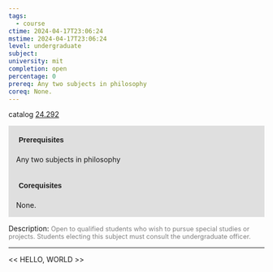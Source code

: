 ```yaml
---
tags:
  - course
ctime: 2024-04-17T23:06:24
mstime: 2024-04-17T23:06:24
level: undergraduate
subject: 
university: mit
completion: open
percentage: 0
prereq: Any two subjects in philosophy
coreq: None.
---
```


catalog [24.292](http://student.mit.edu/catalog/m24a.html#24.292)

<span style="display: block; padding: 15px; background-color: rgb(100, 100, 100, 0.2);"><font id="m_prereq2879_0" style="display: block; font-family: Arial, sans-serif; font-weight: bold; padding: 5px">Prerequisites</font><br><span id="prereq2879_0">Any two subjects in philosophy</span></span>
<span style="display: block; padding: 15px; background-color: rgb(100, 100, 100, 0.2);"><font id="m_coreq2879_0" style="display: block; font-family: Arial, sans-serif; font-weight: bold; padding: 5px">Corequisites</font><br><span id="coreq2879_0">None.</span></span>

<font style="">Description:</font>
<font style="color: grey; font-size: 0.8rem;">Open to qualified students who wish to pursue special studies or projects. Students electing this subject must consult the undergraduate officer.</font>



---

<< HELLO, WORLD >>
